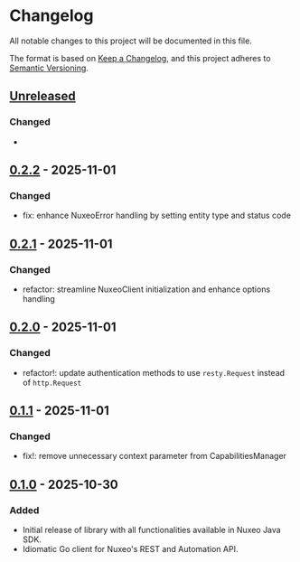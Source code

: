 # Changelog

All notable changes to this project will be documented in this file.

The format is based on [Keep a Changelog](https://keepachangelog.com/en/1.1.0/),
and this project adheres to [Semantic Versioning](https://semver.org/spec/v2.0.0.html).

## [Unreleased]

### Changed

- 

## [0.2.2] - 2025-11-01

### Changed

- fix: enhance NuxeoError handling by setting entity type and status code

## [0.2.1] - 2025-11-01

### Changed

- refactor: streamline NuxeoClient initialization and enhance options handling

## [0.2.0] - 2025-11-01

### Changed

- refactor!: update authentication methods to use `resty.Request` instead of `http.Request`

## [0.1.1] - 2025-11-01

### Changed

- fix!: remove unnecessary context parameter from CapabilitiesManager

## [0.1.0] - 2025-10-30

### Added

- Initial release of library with all functionalities available in Nuxeo Java SDK.
- Idiomatic Go client for Nuxeo's REST and Automation API.

[unreleased]: https://github.com/anselm94/nuxeo-go-client/compare/v1.1.1...HEAD
[0.2.2]: https://github.com/anselm94/nuxeo-go-client/releases/tag/v0.2.2
[0.2.1]: https://github.com/anselm94/nuxeo-go-client/releases/tag/v0.2.1
[0.2.0]: https://github.com/anselm94/nuxeo-go-client/releases/tag/v0.2.0
[0.1.1]: https://github.com/anselm94/nuxeo-go-client/releases/tag/v0.1.1
[0.1.0]: https://github.com/anselm94/nuxeo-go-client/releases/tag/v0.1.0
